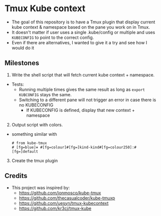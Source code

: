 # Tmux Kube context

* The goal of this repository is to have a Tmux plugin that display current kube context & namespace based on the pane you work on in Tmux.
* It doesn't matter if user uses a single .kube/config or multiple and uses `KUBECONFIG` to point to the correct config.
* Even if there are alternatives, I wanted to give it a try and see how I would do it

## Milestones

1. Write the shell script that will fetch current kube context + namespace.

* Tests:
  * Running multiple times gives the same result as long as `export KUBCONFIG` stays the same.
  * Switching to a different pane will not trigger an error in case there is no KUBECONFIG
    * If KUBECONFIG is defined, display that new context + namespace

2. Output script with colors.

* something similar with

  ```console
  # from kube-tmux
  # [fg=blue]⎈ #[fg=colour]#[fg=]kind-kind#[fg=colour250]:#[fg=]default
  ```

3. Create the tmux plugin

## Credits

* This project was inspired by:
  * <https://github.com/jonmosco/kube-tmux>
  * <https://github.com/thecasualcoder/kube-tmuxp>
  * <https://github.com/uesyn/tmux-kubecontext>
  * <https://github.com/kr3cj/tmux-kube>
